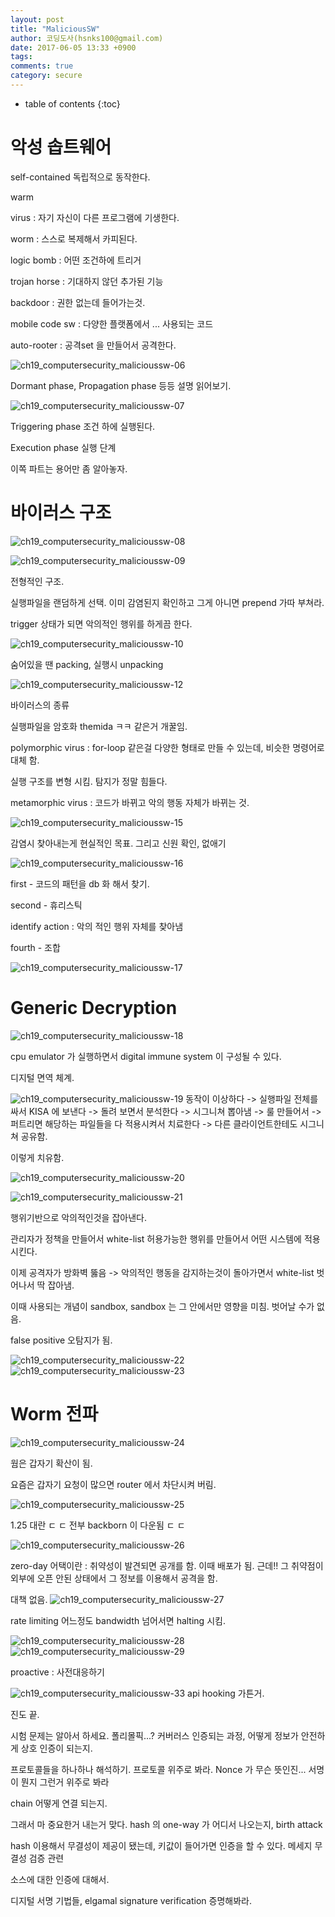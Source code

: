 ```yaml
---
layout: post
title: "MaliciousSW"
author: 코딩도사(hsnks100@gmail.com)
date: 2017-06-05 13:33 +0900
tags: 
comments: true
category: secure
---
```

* table of contents
{:toc}



# 악성 솝트웨어 

self-contained 독립적으로 동작한다.

warm

virus : 자기 자신이 다른 프로그램에 기생한다.

worm : 스스로 복제해서 카피된다.

logic bomb : 어떤 조건하에 트리거

trojan horse : 기대하지 않던 추가된 기능

backdoor : 권한 없는데 들어가는것.

mobile code sw : 다양한 플랫폼에서 ... 사용되는 코드

auto-rooter : 공격set 을 만들어서 공격한다.


![ch19_computersecurity_malicioussw-06](https://cloud.githubusercontent.com/assets/3623889/26770587/38887102-49f3-11e7-851a-f7afc1ee811c.jpg)

Dormant phase, Propagation phase 등등 설명 읽어보기.

![ch19_computersecurity_malicioussw-07](https://cloud.githubusercontent.com/assets/3623889/26770585/38875b14-49f3-11e7-96fd-9c9f50e3ea62.jpg)

Triggering phase 조건 하에 실행된다. 

Execution phase 실행 단계

이쪽 파트는 용어만 좀 알아놓자.



# 바이러스 구조
![ch19_computersecurity_malicioussw-08](https://cloud.githubusercontent.com/assets/3623889/26770589/389b646a-49f3-11e7-9023-e86fafa515f3.jpg)




![ch19_computersecurity_malicioussw-09](https://cloud.githubusercontent.com/assets/3623889/26770590/38a6bae0-49f3-11e7-9933-37d52f5798ba.jpg)

전형적인 구조.

실행파일을 랜덤하게 선택. 이미 감염된지 확인하고 그게 아니면 prepend 가따 부쳐라.

trigger 상태가 되면 악의적인 행위를 하게끔 한다.


![ch19_computersecurity_malicioussw-10](https://cloud.githubusercontent.com/assets/3623889/26770593/38b3f494-49f3-11e7-8430-a4a33fd0da9e.jpg)

숨어있을 땐 packing, 실행시 unpacking


![ch19_computersecurity_malicioussw-12](https://cloud.githubusercontent.com/assets/3623889/26770592/38b37122-49f3-11e7-944a-2c2d9d82c3ed.jpg)

바이러스의 종류

실행파일을 암호화 themida ㅋㅋ 같은거 개꿀임.

polymorphic virus : for-loop 같은걸 다양한 형태로 만들 수 있는데, 비슷한 명령어로 대체 함.

실행 구조를 변형 시킴. 탐지가 정말 힘들다.

metamorphic virus : 코드가 바뀌고 악의 행동 자체가 바뀌는 것.  

![ch19_computersecurity_malicioussw-15](https://cloud.githubusercontent.com/assets/3623889/26770596/38cea50a-49f3-11e7-8e80-bce5c7fce2c1.jpg)

감염시 찾아내는게 현실적인 목표. 그리고 신원 확인, 없애기



![ch19_computersecurity_malicioussw-16](https://cloud.githubusercontent.com/assets/3623889/26770600/38e420b0-49f3-11e7-87b4-ede9bb0511dd.jpg)

first - 코드의 패턴을 db 화 해서 찾기. 

second - 휴리스틱

identify action : 악의 적인 행위 자체를 찾아냄

fourth - 조합


![ch19_computersecurity_malicioussw-17](https://cloud.githubusercontent.com/assets/3623889/26770597/38e01312-49f3-11e7-9eb3-ddfdf7f2397e.jpg)

# Generic Decryption


![ch19_computersecurity_malicioussw-18](https://cloud.githubusercontent.com/assets/3623889/26770599/38e15d3a-49f3-11e7-9b78-6f8cfb53efa1.jpg)

cpu emulator 가 실행하면서 digital immune system 이 구성될 수 있다.

디지털 면역 체계.

![ch19_computersecurity_malicioussw-19](https://cloud.githubusercontent.com/assets/3623889/26770598/38e14eb2-49f3-11e7-8bf1-b8ff86395d68.jpg)
동작이 이상하다 -> 실행파일 전체를 싸서 KISA 에 보낸다 -> 돌려 보면서 분석한다 -> 
시그니쳐 뽑아냄 -> 룰 만들어서 -> 퍼트리면 해당하는 파일들을 다 적용시켜서 치료한다 ->
다른 클라이언트한테도 시그니쳐 공유함. 

이렇게 치유함.


![ch19_computersecurity_malicioussw-20](https://cloud.githubusercontent.com/assets/3623889/26770601/38f0ce5a-49f3-11e7-9e42-7839a7243a52.jpg)

![ch19_computersecurity_malicioussw-21](https://cloud.githubusercontent.com/assets/3623889/26770602/38faac9a-49f3-11e7-9664-0d2213925402.jpg)

행위기반으로 악의적인것을 잡아낸다.

관리자가 정책을 만들어서 white-list 허용가능한 행위를 만들어서 어떤 시스템에 적용시킨다.

이제 공격자가 방화벽 뚫음 -> 악의적인 행동을 감지하는것이 돌아가면서 white-list 벗어나서 딱 잡아냄.

이때 사용되는 개념이 sandbox, sandbox 는 그 안에서만 영향을 미침. 벗어날 수가 없음.

false positive 오탐지가 됨.


![ch19_computersecurity_malicioussw-22](https://cloud.githubusercontent.com/assets/3623889/26770604/390d5480-49f3-11e7-8d9f-868bb9a02ef8.jpg)
![ch19_computersecurity_malicioussw-23](https://cloud.githubusercontent.com/assets/3623889/26770606/3913623a-49f3-11e7-8537-f827df9a2311.jpg)
# Worm 전파
![ch19_computersecurity_malicioussw-24](https://cloud.githubusercontent.com/assets/3623889/26770603/390d1448-49f3-11e7-9ada-141a19620d05.jpg)

웜은 갑자기 확산이 됨.

요즘은 갑자기 요청이 많으면 router 에서 차단시켜 버림.


![ch19_computersecurity_malicioussw-25](https://cloud.githubusercontent.com/assets/3623889/26770605/3912ea9e-49f3-11e7-87b8-45c714f7807c.jpg)

1.25 대란 ㄷ ㄷ  전부 backborn 이 다운됨 ㄷ ㄷ 

![ch19_computersecurity_malicioussw-26](https://cloud.githubusercontent.com/assets/3623889/26770607/391ce792-49f3-11e7-9022-014fbf671411.jpg)

zero-day 어택이란 : 취약성이 발견되면 공개를 함. 이때 배포가 됨. 근데!! 그 취약점이 외부에 오픈 안된 상태에서 그 정보를 이용해서 공격을 함.

대책 없음. 
![ch19_computersecurity_malicioussw-27](https://cloud.githubusercontent.com/assets/3623889/26770608/39251a52-49f3-11e7-87fc-bd3e787826a7.jpg)

rate limiting 어느정도 bandwidth 넘어서면 halting 시킴.


![ch19_computersecurity_malicioussw-28](https://cloud.githubusercontent.com/assets/3623889/26770609/3937120c-49f3-11e7-9eae-70c062b2729b.jpg)
![ch19_computersecurity_malicioussw-29](https://cloud.githubusercontent.com/assets/3623889/26770610/39389460-49f3-11e7-9b25-7f7a339f3e52.jpg)

proactive : 사전대응하기 


![ch19_computersecurity_malicioussw-33](https://cloud.githubusercontent.com/assets/3623889/26770614/39519e42-49f3-11e7-995b-11aef9376275.jpg)
api hooking 가튼거.

진도 끝.



시험 문제는 알아서 하세요. 폴리몰픽...? 커버러스 인증되는 과정, 어떻게 정보가 안전하게 상호 인증이 되는지.

프로토콜들을 하나하나 해석하기. 프로토콜 위주로 봐라. Nonce 가 무슨 뜻인진... 서명이 뭔지 그런거 위주로 봐라

chain 어떻게 연결 되는지.

그래서 마 중요한거 내는거 맞다. hash 의 one-way 가 어디서 나오는지, birth attack

hash 이용해서 무결성이 제공이 됐는데, 키값이 들어가면 인증을 할 수 있다. 메세지 무결성 검증 관련

소스에 대한 인증에 대해서.

디지털 서명 기법들, elgamal signature verification 증명해봐라. 




